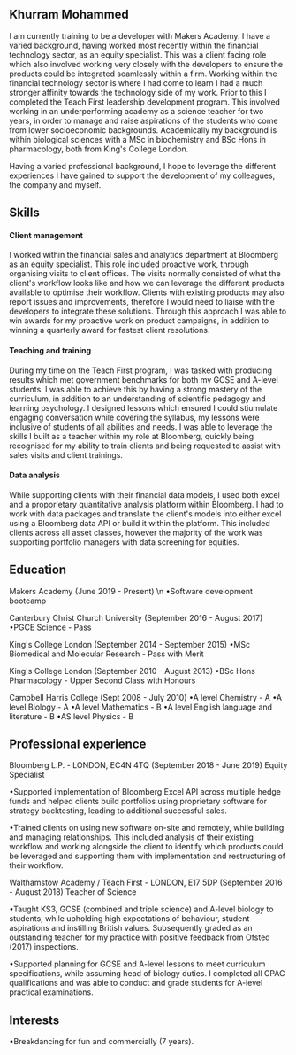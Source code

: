 ## Khurram Mohammed

I am currently training to be a developer with Makers Academy. I have a varied background, having worked most recently within the financial technology sector, as an equity specialist.
This was a client facing role which also involved working very closely with the developers to ensure the products could be integrated seamlessly within a firm. Working within the
financial technology sector is where I had come to learn I had a much stronger affinity towards the technology side of my work. Prior to this I completed the Teach First leadership 
development program. This involved working in an underperforming academy as a science teacher for two years, in order to manage and raise aspirations of the students who come from 
lower socioeconomic backgrounds. Academically my background is within biological sciences with a MSc in biochemistry and BSc Hons in pharmacology, both from King's College London.

Having a varied professional background, I hope to leverage the different experiences I have gained to support the development of my colleagues, the company and myself.

## Skills

#### Client management
I worked within the financial sales and analytics department at Bloomberg as an equity specialist. This role included proactive work, through organising visits to client offices.
The visits normally consisted of what the client's workflow looks like and how we can leverage the different products available to optimise their workflow.
Clients with existing products may also report issues and improvements, therefore I would need to liaise with the developers to integrate these solutions. Through this approach I was able
to win awards for my proactive work on product campaigns, in addition to winning a quarterly award for fastest client resolutions.

#### Teaching and training
During my time on the Teach First program, I was tasked with producing results which met government benchmarks for both my GCSE and A-level students.
I was able to achieve this by having a strong mastery of the curriculum, in addition to an understanding of scientific pedagogy and learning psychology.
I designed lessons which ensured I could stiumulate engaging conversation while covering the syllabus, my lessons were inclusive of students of all abilities and needs.
I was able to leverage the skills I built as a teacher within my role at Bloomberg, quickly being recognised for my ability to train clients and being requested to assist with sales visits and
client trainings.

#### Data analysis
While supporting clients with their financial data models, I used both excel and a proporietary quantitative analysis platform within Bloomberg. I had to work with data packages and translate
the client's models into either excel using a Bloomberg data API or build it within the platform. This included clients across all asset classes, however the majority of the work
was supporting portfolio managers with data screening for equities.

## Education
Makers Academy (June 2019 - Present) \n
•Software development bootcamp

Canterbury Christ Church University (September 2016 - August 2017)
•PGCE Science - Pass

King's College London (September 2014 - September 2015)
•MSc Biomedical and Molecular Research - Pass with Merit

King's College London (September 2010 - August 2013)
•BSc Hons Pharmacology - Upper Second Class with Honours

Campbell Harris College (Sept 2008 - July 2010) 
•A level Chemistry - A 
•A level Biology - A 
•A level Mathematics - B 
•A level English language and literature - B 
•AS level Physics - B 

## Professional experience 

Bloomberg L.P. - LONDON, EC4N 4TQ (September 2018 - June 2019)
Equity Specialist

•Supported implementation of Bloomberg Excel API across multiple hedge funds and helped clients build portfolios using proprietary software for strategy backtesting, leading to
additional successful sales.

•Trained clients on using new software on-site and remotely, while building and managing relationships. This included analysis of their existing workflow and working alongside the client 
to identify which products could be leveraged and supporting them with implementation and restructuring of their workflow.

Walthamstow Academy / Teach First - LONDON, E17 5DP (September 2016 - August 2018)
Teacher of Science

•Taught KS3, GCSE (combined and triple science) and A-level biology to students, while upholding high expectations of behaviour, student aspirations and instilling British values.
Subsequently graded as an outstanding teacher for my practice with positive feedback from Ofsted (2017) inspections.

•Supported planning for GCSE and A-level lessons to meet curriculum specifications, while assuming head of biology duties. I completed all CPAC qualifications and was able to 
conduct and grade students for A-level practical examinations.


## Interests

•Breakdancing for fun and commercially (7 years).

